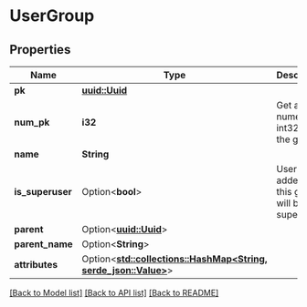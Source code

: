 # UserGroup

## Properties

Name | Type | Description | Notes
------------ | ------------- | ------------- | -------------
**pk** | [**uuid::Uuid**](uuid::Uuid.md) |  | [readonly]
**num_pk** | **i32** | Get a numerical, int32 ID for the group | [readonly]
**name** | **String** |  | 
**is_superuser** | Option<**bool**> | Users added to this group will be superusers. | [optional]
**parent** | Option<[**uuid::Uuid**](uuid::Uuid.md)> |  | [optional]
**parent_name** | Option<**String**> |  | [readonly]
**attributes** | Option<[**std::collections::HashMap<String, serde_json::Value>**](serde_json::Value.md)> |  | [optional]

[[Back to Model list]](../README.md#documentation-for-models) [[Back to API list]](../README.md#documentation-for-api-endpoints) [[Back to README]](../README.md)


